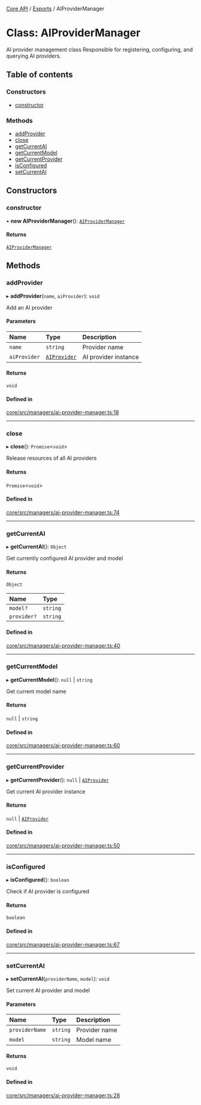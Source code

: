 <!-- 
 ⚠️  AUTO-GENERATED FILE - DO NOT EDIT MANUALLY
 This file is automatically generated by scripts/docs-generator.js
 To make changes, edit the source TypeScript files or update the generator script
-->

[Core API](../../) / [Exports](../modules) / AIProviderManager

# Class: AIProviderManager

AI provider management class
Responsible for registering, configuring, and querying AI providers.

## Table of contents

### Constructors

- [constructor](AIProviderManager#constructor)

### Methods

- [addProvider](AIProviderManager#addprovider)
- [close](AIProviderManager#close)
- [getCurrentAI](AIProviderManager#getcurrentai)
- [getCurrentModel](AIProviderManager#getcurrentmodel)
- [getCurrentProvider](AIProviderManager#getcurrentprovider)
- [isConfigured](AIProviderManager#isconfigured)
- [setCurrentAI](AIProviderManager#setcurrentai)

## Constructors

### constructor

• **new AIProviderManager**(): [`AIProviderManager`](AIProviderManager)

#### Returns

[`AIProviderManager`](AIProviderManager)

## Methods

### addProvider

▸ **addProvider**(`name`, `aiProvider`): `void`

Add an AI provider

#### Parameters

| Name | Type | Description |
| :------ | :------ | :------ |
| `name` | `string` | Provider name |
| `aiProvider` | [`AIProvider`](../interfaces/AIProvider) | AI provider instance |

#### Returns

`void`

#### Defined in

[core/src/managers/ai-provider-manager.ts:18](https://github.com/woojubb/robota/blob/b0cf7aa96e615a2c6055b8b6239ad3905ce992d6/packages/core/src/managers/ai-provider-manager.ts#L18)

___

### close

▸ **close**(): `Promise`\<`void`\>

Release resources of all AI providers

#### Returns

`Promise`\<`void`\>

#### Defined in

[core/src/managers/ai-provider-manager.ts:74](https://github.com/woojubb/robota/blob/b0cf7aa96e615a2c6055b8b6239ad3905ce992d6/packages/core/src/managers/ai-provider-manager.ts#L74)

___

### getCurrentAI

▸ **getCurrentAI**(): `Object`

Get currently configured AI provider and model

#### Returns

`Object`

| Name | Type |
| :------ | :------ |
| `model?` | `string` |
| `provider?` | `string` |

#### Defined in

[core/src/managers/ai-provider-manager.ts:40](https://github.com/woojubb/robota/blob/b0cf7aa96e615a2c6055b8b6239ad3905ce992d6/packages/core/src/managers/ai-provider-manager.ts#L40)

___

### getCurrentModel

▸ **getCurrentModel**(): ``null`` \| `string`

Get current model name

#### Returns

``null`` \| `string`

#### Defined in

[core/src/managers/ai-provider-manager.ts:60](https://github.com/woojubb/robota/blob/b0cf7aa96e615a2c6055b8b6239ad3905ce992d6/packages/core/src/managers/ai-provider-manager.ts#L60)

___

### getCurrentProvider

▸ **getCurrentProvider**(): ``null`` \| [`AIProvider`](../interfaces/AIProvider)

Get current AI provider instance

#### Returns

``null`` \| [`AIProvider`](../interfaces/AIProvider)

#### Defined in

[core/src/managers/ai-provider-manager.ts:50](https://github.com/woojubb/robota/blob/b0cf7aa96e615a2c6055b8b6239ad3905ce992d6/packages/core/src/managers/ai-provider-manager.ts#L50)

___

### isConfigured

▸ **isConfigured**(): `boolean`

Check if AI provider is configured

#### Returns

`boolean`

#### Defined in

[core/src/managers/ai-provider-manager.ts:67](https://github.com/woojubb/robota/blob/b0cf7aa96e615a2c6055b8b6239ad3905ce992d6/packages/core/src/managers/ai-provider-manager.ts#L67)

___

### setCurrentAI

▸ **setCurrentAI**(`providerName`, `model`): `void`

Set current AI provider and model

#### Parameters

| Name | Type | Description |
| :------ | :------ | :------ |
| `providerName` | `string` | Provider name |
| `model` | `string` | Model name |

#### Returns

`void`

#### Defined in

[core/src/managers/ai-provider-manager.ts:28](https://github.com/woojubb/robota/blob/b0cf7aa96e615a2c6055b8b6239ad3905ce992d6/packages/core/src/managers/ai-provider-manager.ts#L28)
